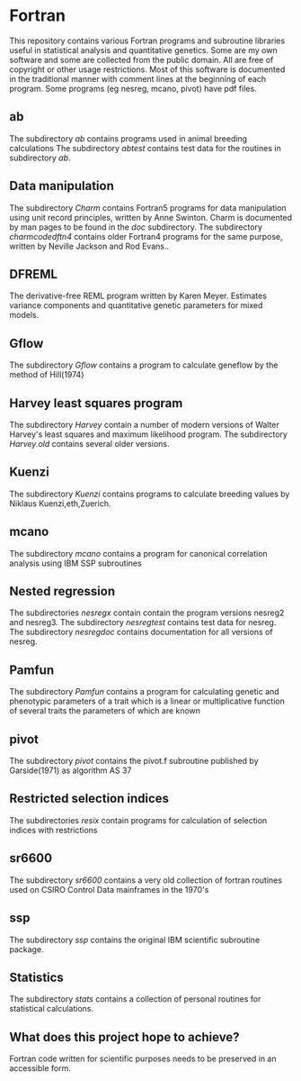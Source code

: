 # Fortran #
This repository contains various Fortran programs and subroutine libraries useful in statistical analysis and quantitative genetics. Some are my own software and some are collected from the public domain. All are free of copyright or other usage restrictions. Most of this software is documented in the traditional manner with comment lines at the beginning of each program. Some programs (eg nesreg, mcano, pivot) have pdf files.

## ab ##
The subdirectory _ab_ contains programs used in animal breeding calculations
The subdirectory _abtest_ contains test data for the routines in subdirectory _ab_.

## Data manipulation ##
The subdirectory _Charm_ contains Fortran5 programs for data manipulation using unit record principles, written by Anne Swinton. Charm is documented by man pages to be found in the _doc_ subdirectory. The subdirectory _charmcodedftn4_ contains older Fortran4 programs for the same purpose, written by Neville Jackson and Rod Evans..

## DFREML ##
The derivative-free REML program written by Karen Meyer. Estimates variance components and quantitative genetic parameters for mixed models.

## Gflow ##
The subdirectory _Gflow_ contains a program to calculate geneflow by the method of Hill(1974)

## Harvey least squares program ##
The subdirectory _Harvey_ contain a number of modern versions of Walter Harvey's least squares and maximum likelihood program. The subdirectory _Harvey.old_ contains several older versions.

## Kuenzi ##
The subdirectory _Kuenzi_ contains programs to calculate breeding values by Niklaus Kuenzi,eth,Zuerich.

## mcano ##
The subdirectory _mcano_ contains a program for canonical correlation analysis using IBM SSP subroutines

## Nested regression ##
The subdirectories _nesregx_ contain contain the program versions nesreg2 and nesreg3. The subdirectory _nesregtest_ contains test data for nesreg. The subdirectory _nesregdoc_ contains documentation for all versions of nesreg.

## Pamfun ##
The subdirectory _Pamfun_ contains a program for calculating  genetic and phenotypic parameters of a trait which is a linear or multiplicative function of several traits the parameters of which are known

## pivot ##
The subdirectory _pivot_ contains the pivot.f subroutine published by Garside(1971) as algorithm AS 37

## Restricted selection indices  ##
The subdirectories _resix_ contain programs for calculation of selection indices with restrictions

## sr6600 ##
The subdirectory _sr6600_ contains  a very old collection of fortran routines used on CSIRO Control Data mainframes in the 1970's

## ssp ##
The subdirectory _ssp_ contains  the original IBM scientific subroutine package.

## Statistics ##
The subdirectory _stats_ contains a collection of personal routines for statistical calculations. 

## What does this project hope to achieve? ##
Fortran code written for scientific purposes needs to be preserved in an accessible form.

